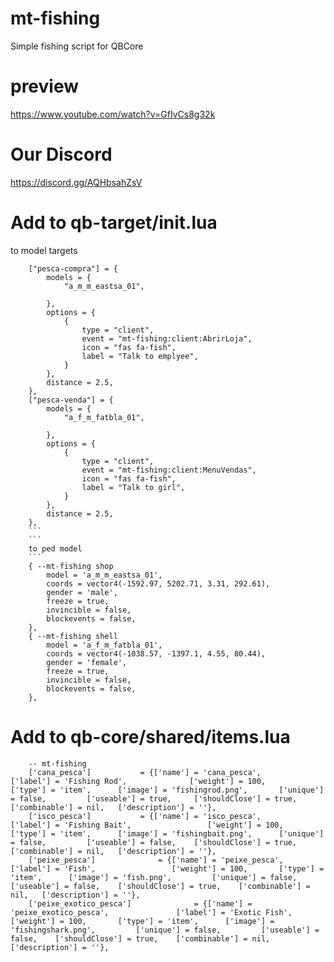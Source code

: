 # mt-fishing
Simple fishing script for QBCore

# preview
https://www.youtube.com/watch?v=GfIvCs8g32k

# Our Discord
https://discord.gg/AQHbsahZsV

# Add to qb-target/init.lua
to model targets
```
    ["pesca-compra"] = {
        models = {
            "a_m_m_eastsa_01",

        },
        options = {
            {
                type = "client",
                event = "mt-fishing:client:AbrirLoja",
                icon = "fas fa-fish", 
                label = "Talk to emplyee",
            }
        },
        distance = 2.5,
    },
    ["pesca-venda"] = {
        models = {
            "a_f_m_fatbla_01",

        },
        options = {
            {
                type = "client",
                event = "mt-fishing:client:MenuVendas",
                icon = "fas fa-fish", 
                label = "Talk to girl",
            }
        },
        distance = 2.5,
    },
    ```
    ```
    to ped model
    ```
    { --mt-fishing shop
        model = 'a_m_m_eastsa_01',
        coords = vector4(-1592.97, 5202.71, 3.31, 292.61),
        gender = 'male',
        freeze = true,
        invincible = false,
        blockevents = false,
    },
    { --mt-fishing shell
        model = 'a_f_m_fatbla_01',
        coords = vector4(-1038.57, -1397.1, 4.55, 80.44),
        gender = 'female',
        freeze = true,
        invincible = false,
        blockevents = false,
    },
```

# Add to qb-core/shared/items.lua

```
	-- mt-fishing
	['cana_pesca'] 			 = {['name'] = 'cana_pesca', 				['label'] = 'Fishing Rod', 				['weight'] = 100, 		['type'] = 'item', 		['image'] = 'fishingrod.png', 		['unique'] = false, 		['useable'] = true, 	['shouldClose'] = true,	   ['combinable'] = nil,   ['description'] = ''},
	['isco_pesca'] 			 = {['name'] = 'isco_pesca', 				['label'] = 'Fishing Bait', 				['weight'] = 100, 		['type'] = 'item', 		['image'] = 'fishingbait.png', 		['unique'] = false, 		['useable'] = false, 	['shouldClose'] = true,	   ['combinable'] = nil,   ['description'] = ''},
	['peixe_pesca'] 			 = {['name'] = 'peixe_pesca', 				['label'] = 'Fish', 				['weight'] = 100, 		['type'] = 'item', 		['image'] = 'fish.png', 		['unique'] = false, 		['useable'] = false, 	['shouldClose'] = true,	   ['combinable'] = nil,   ['description'] = ''},
	['peixe_exotico_pesca'] 			 = {['name'] = 'peixe_exotico_pesca', 				['label'] = 'Exotic Fish', 				['weight'] = 100, 		['type'] = 'item', 		['image'] = 'fishingshark.png', 		['unique'] = false, 		['useable'] = false, 	['shouldClose'] = true,	   ['combinable'] = nil,   ['description'] = ''},
```
